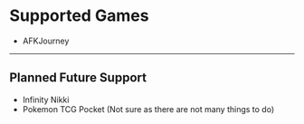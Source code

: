 # Supported Games
- AFKJourney

---

## Planned Future Support
- Infinity Nikki
- Pokemon TCG Pocket (Not sure as there are not many things to do)
